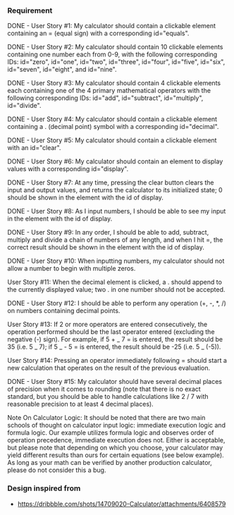 ### Requirement

DONE - User Story #1: My calculator should contain a clickable element containing an = (equal sign) with a corresponding id="equals".

DONE - User Story #2: My calculator should contain 10 clickable elements containing one number each from 0-9, with the following corresponding IDs: id="zero", id="one", id="two", id="three", id="four", id="five", id="six", id="seven", id="eight", and id="nine".

DONE - User Story #3: My calculator should contain 4 clickable elements each containing one of the 4 primary mathematical operators with the following corresponding IDs: id="add", id="subtract", id="multiply", id="divide".

DONE - User Story #4: My calculator should contain a clickable element containing a . (decimal point) symbol with a corresponding id="decimal".

DONE - User Story #5: My calculator should contain a clickable element with an id="clear".

DONE - User Story #6: My calculator should contain an element to display values with a corresponding id="display".

DONE - User Story #7: At any time, pressing the clear button clears the input and output values, and returns the calculator to its initialized state; 0 should be shown in the element with the id of display.

DONE - User Story #8: As I input numbers, I should be able to see my input in the element with the id of display.

DONE - User Story #9: In any order, I should be able to add, subtract, multiply and divide a chain of numbers of any length, and when I hit =, the correct result should be shown in the element with the id of display.

DONE - User Story #10: When inputting numbers, my calculator should not allow a number to begin with multiple zeros.

User Story #11: When the decimal element is clicked, a . should append to the currently displayed value; two . in one number should not be accepted.

DONE - User Story #12: I should be able to perform any operation (+, -, \*, /) on numbers containing decimal points.

User Story #13: If 2 or more operators are entered consecutively, the operation performed should be the last operator entered (excluding the negative (-) sign). For example, if 5 + _ 7 = is entered, the result should be 35 (i.e. 5 _ 7); if 5 _ - 5 = is entered, the result should be -25 (i.e. 5 _ (-5)).

User Story #14: Pressing an operator immediately following = should start a new calculation that operates on the result of the previous evaluation.

DONE - User Story #15: My calculator should have several decimal places of precision when it comes to rounding (note that there is no exact standard, but you should be able to handle calculations like 2 / 7 with reasonable precision to at least 4 decimal places).

Note On Calculator Logic: It should be noted that there are two main schools of thought on calculator input logic: immediate execution logic and formula logic. Our example utilizes formula logic and observes order of operation precedence, immediate execution does not. Either is acceptable, but please note that depending on which you choose, your calculator may yield different results than ours for certain equations (see below example). As long as your math can be verified by another production calculator, please do not consider this a bug.

### Design inspired from

- https://dribbble.com/shots/14709020-Calculator/attachments/6408579
